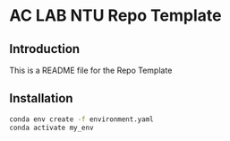 # AC LAB NTU Repo Template


## Introduction
This is a README file for the Repo Template

## Installation
```bash
conda env create -f environment.yaml
conda activate my_env
```
